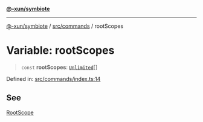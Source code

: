 [**@-xun/symbiote**](../../../README.md)

***

[@-xun/symbiote](../../../README.md) / [src/commands](../README.md) / rootScopes

# Variable: rootScopes

> `const` **rootScopes**: [`Unlimited`](../../configure/enumerations/UnlimitedGlobalScope.md#unlimited)[]

Defined in: [src/commands/index.ts:14](https://github.com/Xunnamius/symbiote/blob/eabdf496b63a01bba079125634c7ec566eb20891/src/commands/index.ts#L14)

## See

[RootScope](../../configure/enumerations/UnlimitedGlobalScope.md)
